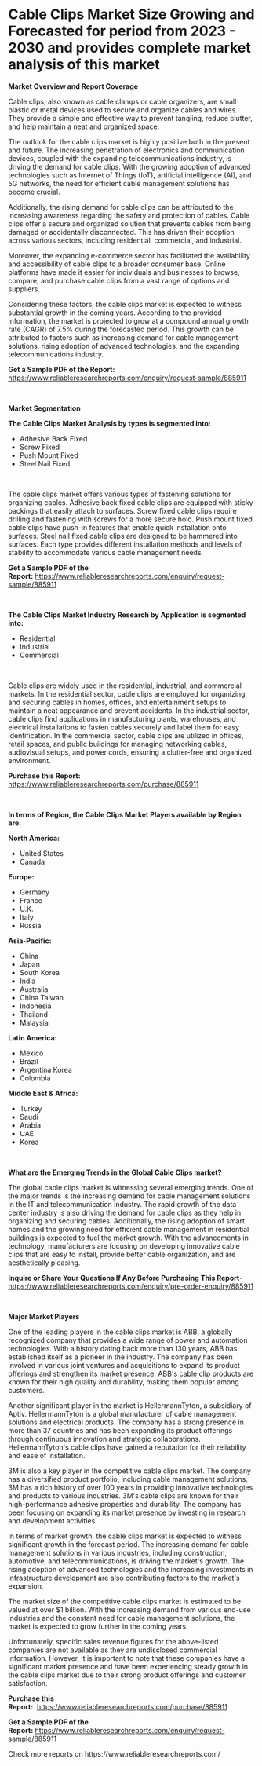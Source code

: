 <p><h1>Cable Clips Market Size Growing and Forecasted for period from 2023 - 2030 and provides complete market analysis of this market</h1></p><p><strong>Market Overview and Report Coverage</strong></p>
<p><p>Cable clips, also known as cable clamps or cable organizers, are small plastic or metal devices used to secure and organize cables and wires. They provide a simple and effective way to prevent tangling, reduce clutter, and help maintain a neat and organized space.</p><p>The outlook for the cable clips market is highly positive both in the present and future. The increasing penetration of electronics and communication devices, coupled with the expanding telecommunications industry, is driving the demand for cable clips. With the growing adoption of advanced technologies such as Internet of Things (IoT), artificial intelligence (AI), and 5G networks, the need for efficient cable management solutions has become crucial.</p><p>Additionally, the rising demand for cable clips can be attributed to the increasing awareness regarding the safety and protection of cables. Cable clips offer a secure and organized solution that prevents cables from being damaged or accidentally disconnected. This has driven their adoption across various sectors, including residential, commercial, and industrial.</p><p>Moreover, the expanding e-commerce sector has facilitated the availability and accessibility of cable clips to a broader consumer base. Online platforms have made it easier for individuals and businesses to browse, compare, and purchase cable clips from a vast range of options and suppliers.</p><p>Considering these factors, the cable clips market is expected to witness substantial growth in the coming years. According to the provided information, the market is projected to grow at a compound annual growth rate (CAGR) of 7.5% during the forecasted period. This growth can be attributed to factors such as increasing demand for cable management solutions, rising adoption of advanced technologies, and the expanding telecommunications industry.</p></p>
<p><strong>Get a Sample PDF of the Report:</strong> <a href="https://www.reliableresearchreports.com/enquiry/request-sample/885911">https://www.reliableresearchreports.com/enquiry/request-sample/885911</a></p>
<p>&nbsp;</p>
<p><strong>Market Segmentation</strong></p>
<p><strong>The Cable Clips Market Analysis by types is segmented into:</strong></p>
<p><ul><li>Adhesive Back Fixed</li><li>Screw Fixed</li><li>Push Mount Fixed</li><li>Steel Nail Fixed</li></ul></p>
<p>&nbsp;</p>
<p><p>The cable clips market offers various types of fastening solutions for organizing cables. Adhesive back fixed cable clips are equipped with sticky backings that easily attach to surfaces. Screw fixed cable clips require drilling and fastening with screws for a more secure hold. Push mount fixed cable clips have push-in features that enable quick installation onto surfaces. Steel nail fixed cable clips are designed to be hammered into surfaces. Each type provides different installation methods and levels of stability to accommodate various cable management needs.</p></p>
<p><strong>Get a Sample PDF of the Report:</strong>&nbsp;<a href="https://www.reliableresearchreports.com/enquiry/request-sample/885911">https://www.reliableresearchreports.com/enquiry/request-sample/885911</a></p>
<p>&nbsp;</p>
<p><strong>The Cable Clips Market Industry Research by Application is segmented into:</strong></p>
<p><ul><li>Residential</li><li>Industrial</li><li>Commercial</li></ul></p>
<p>&nbsp;</p>
<p><p>Cable clips are widely used in the residential, industrial, and commercial markets. In the residential sector, cable clips are employed for organizing and securing cables in homes, offices, and entertainment setups to maintain a neat appearance and prevent accidents. In the industrial sector, cable clips find applications in manufacturing plants, warehouses, and electrical installations to fasten cables securely and label them for easy identification. In the commercial sector, cable clips are utilized in offices, retail spaces, and public buildings for managing networking cables, audiovisual setups, and power cords, ensuring a clutter-free and organized environment.</p></p>
<p><strong>Purchase this Report:</strong>&nbsp; <a href="https://www.reliableresearchreports.com/purchase/885911">https://www.reliableresearchreports.com/purchase/885911</a></p>
<p>&nbsp;</p>
<p><strong>In terms of Region, the Cable Clips Market Players available by Region are:</strong></p>
<p>
    <p> <strong> North America: </strong>
        <ul>
            <li>United States</li>
            <li>Canada</li>
        </ul>
        </p> 
    <p> <strong> Europe: </strong>
        <ul>
            <li>Germany</li>
            <li>France</li>
            <li>U.K.</li>
            <li>Italy</li>
            <li>Russia</li>
        </ul>
        </p> 
    <p> <strong> Asia-Pacific: </strong>
        <ul>
            <li>China</li>
            <li>Japan</li>
            <li>South Korea</li>
            <li>India</li>
            <li>Australia</li>
            <li>China Taiwan</li>
            <li>Indonesia</li>
            <li>Thailand</li>
            <li>Malaysia</li>
        </ul>
        </p> 
    <p> <strong> Latin America: </strong>
        <ul>
            <li>Mexico</li>
            <li>Brazil</li>
            <li>Argentina Korea</li>
            <li>Colombia</li>
        </ul>
        </p> 
    <p> <strong> Middle East & Africa: </strong>
        <ul>
            <li>Turkey</li>
            <li>Saudi</li>
            <li>Arabia</li>
            <li>UAE</li>
            <li>Korea</li>
        </ul>
    </p>
    </p>
<p>&nbsp;</p>
<p><strong>What are the Emerging Trends in the Global Cable Clips market?</strong></p>
<p><p>The global cable clips market is witnessing several emerging trends. One of the major trends is the increasing demand for cable management solutions in the IT and telecommunication industry. The rapid growth of the data center industry is also driving the demand for cable clips as they help in organizing and securing cables. Additionally, the rising adoption of smart homes and the growing need for efficient cable management in residential buildings is expected to fuel the market growth. With the advancements in technology, manufacturers are focusing on developing innovative cable clips that are easy to install, provide better cable organization, and are aesthetically pleasing.</p></p>
<p><strong>Inquire or Share Your Questions If Any Before Purchasing This Report</strong>- <a href="https://www.reliableresearchreports.com/enquiry/pre-order-enquiry/885911">https://www.reliableresearchreports.com/enquiry/pre-order-enquiry/885911</a></p>
<p>&nbsp;</p>
<p><strong>Major Market Players</strong></p>
<p><p>One of the leading players in the cable clips market is ABB, a globally recognized company that provides a wide range of power and automation technologies. With a history dating back more than 130 years, ABB has established itself as a pioneer in the industry. The company has been involved in various joint ventures and acquisitions to expand its product offerings and strengthen its market presence. ABB's cable clip products are known for their high quality and durability, making them popular among customers.</p><p>Another significant player in the market is HellermannTyton, a subsidiary of Aptiv. HellermannTyton is a global manufacturer of cable management solutions and electrical products. The company has a strong presence in more than 37 countries and has been expanding its product offerings through continuous innovation and strategic collaborations. HellermannTyton's cable clips have gained a reputation for their reliability and ease of installation.</p><p>3M is also a key player in the competitive cable clips market. The company has a diversified product portfolio, including cable management solutions. 3M has a rich history of over 100 years in providing innovative technologies and products to various industries. 3M's cable clips are known for their high-performance adhesive properties and durability. The company has been focusing on expanding its market presence by investing in research and development activities.</p><p>In terms of market growth, the cable clips market is expected to witness significant growth in the forecast period. The increasing demand for cable management solutions in various industries, including construction, automotive, and telecommunications, is driving the market's growth. The rising adoption of advanced technologies and the increasing investments in infrastructure development are also contributing factors to the market's expansion.</p><p>The market size of the competitive cable clips market is estimated to be valued at over $1 billion. With the increasing demand from various end-use industries and the constant need for cable management solutions, the market is expected to grow further in the coming years.</p><p>Unfortunately, specific sales revenue figures for the above-listed companies are not available as they are undisclosed commercial information. However, it is important to note that these companies have a significant market presence and have been experiencing steady growth in the cable clips market due to their strong product offerings and customer satisfaction.</p></p>
<p><strong>Purchase this Report:</strong>&nbsp;&nbsp;<a href="https://www.reliableresearchreports.com/purchase/885911">https://www.reliableresearchreports.com/purchase/885911</a></p>
<p></p>
<p><strong>Get a Sample PDF of the Report:</strong>&nbsp;<a href="https://www.reliableresearchreports.com/enquiry/request-sample/885911">https://www.reliableresearchreports.com/enquiry/request-sample/885911</a></p>
<p>Check more reports on https://www.reliableresearchreports.com/</p>